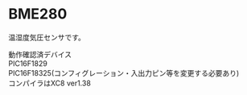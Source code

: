 # BME280
温湿度気圧センサです。

動作確認済デバイス  
PIC16F1829  
PIC16F18325(コンフィグレーション・入出力ピン等を変更する必要あり)  
コンパイラはXC8 ver1.38
